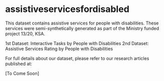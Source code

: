 # assistiveservicesfordisabled
This dataset contains assistive services for people with disabilities. These services were semi-synthetically generated as part of the Ministry funded project 13/20, KSA.

1st Dataset: Interactive Tasks by People with Disabilities
2nd Dataset: Assistive Services Rating by People with Disabilities

For full details about our dataset, please refer to our research articles published at:

[To Come Soon]
